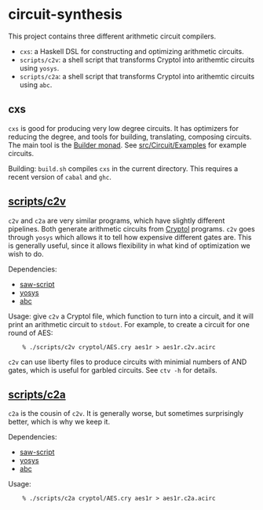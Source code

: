 circuit-synthesis
=================

This project contains three different arithmetic circuit compilers.

* `cxs`: a Haskell DSL for constructing and optimizing arithmetic circuits.
* `scripts/c2v`: a shell script that transforms Cryptol into arithemtic circuits using `yosys`.
* `scripts/c2a`: a shell script that transforms Cryptol into arithemtic circuits using `abc`.

cxs
---

`cxs` is good for producing very low degree circuits.
It has optimizers for reducing the degree, and tools for building, translating, composing circuits.
The main tool is the [Builder monad](tree/master/src/Circuit/Builder.hs).
See [src/Circuit/Examples](/tree/master/src/Examples) for example circuits.

Building: `build.sh` compiles `cxs` in the current directory. This requires a recent version of
`cabal` and `ghc`.

[scripts/c2v](/blob/master/scripts/c2v)
---------------------------------------
`c2v` and `c2a` are very similar programs, which have slightly different pipelines.
Both generate arithmetic circuits from [Cryptol](https://cryptol.net/) programs.
`c2v` goes through `yosys` which allows it to tell how expensive different gates are.
This is generally useful, since it allows flexibility in what kind of optimization we wish to do.

Dependencies:
* [saw-script](https://github.com/GaloisInc/saw-script)
* [yosys](http://www.clifford.at/yosys/)
* [abc](http://people.eecs.berkeley.edu/~alanmi/abc/)

Usage: give `c2v` a Cryptol file, which function to turn into a circuit, and it will print
an arithmetic circuit to `stdout`. For example, to create a circuit for one round of AES:
```
    % ./scripts/c2v cryptol/AES.cry aes1r > aes1r.c2v.acirc
```

`c2v` can use liberty files to produce circuits with minimial numbers of AND gates, which
is useful for garbled circuits.
See `ctv -h` for details.

[scripts/c2a](/blob/master/scripts/c2a)
---------------------------------------
`c2a` is the cousin of `c2v`. It is generally worse, but sometimes surprisingly better, which is why
we keep it.

Dependencies:
* [saw-script](https://github.com/GaloisInc/saw-script)
* [yosys](http://www.clifford.at/yosys/)
* [abc](http://people.eecs.berkeley.edu/~alanmi/abc/)

Usage:
```
    % ./scripts/c2a cryptol/AES.cry aes1r > aes1r.c2a.acirc
```
